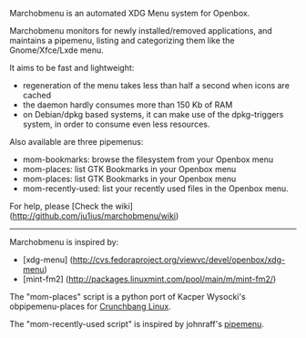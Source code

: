 Marchobmenu is an automated XDG Menu system for Openbox.

Marchobmenu monitors for newly installed/removed applications,
and maintains a pipemenu, listing and categorizing them like the Gnome/Xfce/Lxde menu.

It aims to be fast and lightweight:
  
* regeneration of the menu takes less than half a second when icons are cached
* the daemon hardly consumes more than 150 Kb of RAM
* on Debian/dpkg based systems, it can make use of the dpkg-triggers system,
    in order to consume even less resources.


Also available are three pipemenus:

* mom-bookmarks: browse the filesystem from your Openbox menu
* mom-places: list GTK Bookmarks in your Openbox menu
* mom-places: list GTK Bookmarks in your Openbox menu
* mom-recently-used: list your recently used files in the Openbox menu.


For help, please [Check the wiki] (http://github.com/ju1ius/marchobmenu/wiki)

-----------------------------------------------------------------------

Marchobmenu is inspired by:

* [xdg-menu] (http://cvs.fedoraproject.org/viewvc/devel/openbox/xdg-menu)
* [mint-fm2] (http://packages.linuxmint.com/pool/main/m/mint-fm2/)

The "mom-places" script is a python port of Kacper Wysocki's obpipemenu-places for [Crunchbang Linux](http://www.crunchbanglinux.org).

The "mom-recently-used script" is inspired by johnraff's [pipemenu](http://crunchbanglinux.org/forums/topic/10231/recently-opened-files-pipe-menu/).
